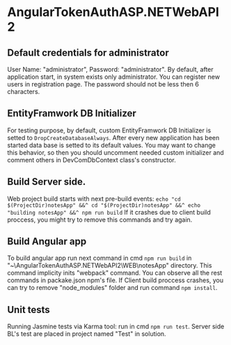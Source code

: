 # AngularTokenAuthASP.NETWebAPI2

## Default credentials for administrator

User Name: "administrator", Password: "administrator".
By default, after application start, in system exists only administrator. You can register new users in registration page. The password should not be less then 6 characters.

## EntityFramwork DB Initializer 

For testing purpose, by default, custom EntityFramwork DB Initializer is setted to `DropCreateDatabaseAlways`. After every new application has been started data base is setted to its default values. You may want to change this behavior, so then you should uncomment needed custom initializer and comment others in DevComDbContext class's constructor.

## Build Server side.

Web project build starts with next pre-build events: 
	`echo "cd $(ProjectDir)notesApp" &&^
	cd "$(ProjectDir)notesApp" &&^
	echo "building notesApp" &&^
	npm run build`
If it crashes due to client build proccess, you might try to remove this commands and try again.

## Build Angular app

To build angular app run next command in cmd `npm run build` in "~\AngularTokenAuthASP.NETWebAPI2\WEB\notesApp" directory. This command implicity inits "webpack" command. You can observe all the rest commands in packake.json npm's file. If Client build proccess crashes, you can try to remove "node_modules" folder and run command `npm install`.

## Unit tests 

Running Jasmine tests via Karma tool: run in cmd `npm run test`. Server side BL's test are placed in project  named "Test" in solution.
